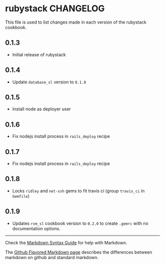 rubystack CHANGELOG
==================

This file is used to list changes made in each version of the rubystack cookbook.

0.1.3
-----
- Initial release of rubystack

0.1.4
-----
- Update `database_sl` version to `0.1.8`

0.1.5
-----
- Install node as deployer user

0.1.6
-----
- Fix nodejs install process in `rails_deploy` recipe

0.1.7
-----
- Fix nodejs install process in `rails_deploy` recipe

0.1.8
-----
- Locks `ridley` and `net-ssh` gems to fit travis ci (group `travis_ci` in `Gemfile`)

0.1.9
-----
- Updates `rvm_sl` cookbook version to `0.2.0` to create `.gemrc` with no
  documentation options.

- - -
Check the [Markdown Syntax Guide](http://daringfireball.net/projects/markdown/syntax) for help with Markdown.

The [Github Flavored Markdown page](http://github.github.com/github-flavored-markdown/) describes the differences between markdown on github and standard markdown.

